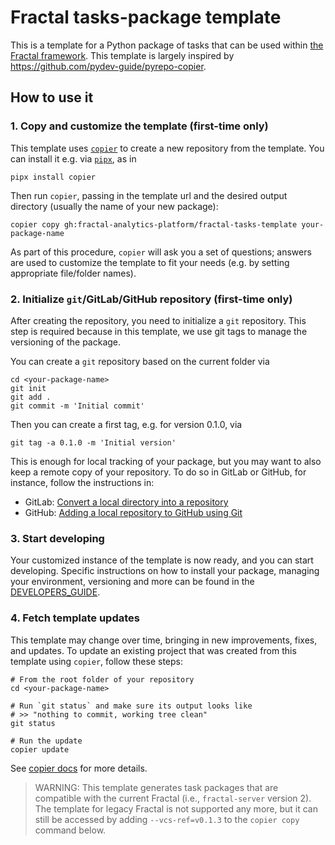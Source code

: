 # Fractal tasks-package template

This is a template for a Python package of tasks that can be used within [the
Fractal framework](https://fractal-analytics-platform.github.io/). This
template is largely inspired by https://github.com/pydev-guide/pyrepo-copier.

## How to use it

### 1. Copy and customize the template (first-time only)

This template uses [`copier`](https://copier.readthedocs.io) to create a new
repository from the template. You can install it e.g. via
[`pipx`](https://pypa.github.io/pipx), as in
```console
pipx install copier
```

Then run `copier`, passing in the template url and the desired
output directory (usually the name of your new package):
```console
copier copy gh:fractal-analytics-platform/fractal-tasks-template your-package-name
```
As part of this procedure, `copier` will ask you a set of questions; answers
are used to customize the template to fit your needs (e.g. by setting
appropriate file/folder names).

### 2. Initialize `git`/GitLab/GitHub repository (first-time only)

After creating the repository, you need to initialize a `git` repository.
This step is required because in this template, we use git tags to manage the versioning of the package.

You can create a `git` repository based on the current folder via
```console
cd <your-package-name>
git init
git add .
git commit -m 'Initial commit'
```
Then you can create a first tag, e.g. for version 0.1.0, via
```console
git tag -a 0.1.0 -m 'Initial version'
```

This is enough for local tracking of your package, but you may want to also keep a remote copy of your repository. To do so in GitLab or GitHub, for instance, follow the instructions in:
* GitLab: [Convert a local directory into a repository](https://docs.gitlab.com/ee/gitlab-basics/start-using-git.html#convert-a-local-directory-into-a-repository)
* GitHub: [Adding a local repository to GitHub using Git](https://docs.github.com/en/migrations/importing-source-code/using-the-command-line-to-import-source-code/adding-locally-hosted-code-to-github#adding-a-local-repository-to-github-using-git)

### 3. Start developing

Your customized instance of the template is now ready, and you can start
developing. Specific instructions on how to install your package, managing your environment, versioning and more can be found in the [DEVELOPERS_GUIDE](https://github.com/fractal-analytics-platform/fractal-tasks-template/blob/main/DEVELOPERS_GUIDE.md).

### 4. Fetch template updates

This template may change over time, bringing in new improvements, fixes, and
updates. To update an existing project that was created from this template
using `copier`, follow these steps:
```console
# From the root folder of your repository
cd <your-package-name>

# Run `git status` and make sure its output looks like
# >> "nothing to commit, working tree clean"
git status

# Run the update
copier update
```
See [copier docs](https://copier.readthedocs.io/en/stable/updating) for more
details.

> WARNING: This template generates task packages that are compatible with the
> current Fractal (i.e., `fractal-server` version 2). The template for legacy
> Fractal is not supported any more, but it can still be accessed by adding
> `--vcs-ref=v0.1.3` to the `copier copy` command below.
